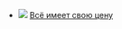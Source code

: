 * ![](/books/det_crime/Джеймс%20Хэдли%20Чейз/Всё%20имеет%20свою%20цену.jpg) [Всё имеет свою цену](/books/det_crime/Джеймс%20Хэдли%20Чейз/Всё%20имеет%20свою%20цену)